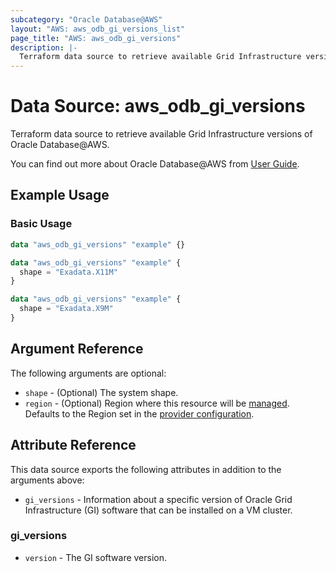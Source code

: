 ```yaml
---
subcategory: "Oracle Database@AWS"
layout: "AWS: aws_odb_gi_versions_list"
page_title: "AWS: aws_odb_gi_versions"
description: |-
  Terraform data source to retrieve available Grid Infrastructure versions of Oracle Database@AWS.
---
```


# Data Source: aws_odb_gi_versions

Terraform data source to retrieve available Grid Infrastructure versions of Oracle Database@AWS.

You can find out more about Oracle Database@AWS from [User Guide](https://docs.aws.amazon.com/odb/latest/UserGuide/what-is-odb.html).

## Example Usage

### Basic Usage

```terraform
data "aws_odb_gi_versions" "example" {}

data "aws_odb_gi_versions" "example" {
  shape = "Exadata.X11M"
}

data "aws_odb_gi_versions" "example" {
  shape = "Exadata.X9M"
}
```

## Argument Reference

The following arguments are optional:

* `shape` - (Optional) The system shape.
* `region` - (Optional) Region where this resource will be [managed](https://docs.aws.amazon.com/general/latest/gr/rande.html#regional-endpoints). Defaults to the Region set in the [provider configuration](https://registry.terraform.io/providers/hashicorp/aws/latest/docs#aws-configuration-reference).

## Attribute Reference

This data source exports the following attributes in addition to the arguments above:

* `gi_versions` - Information about a specific version of Oracle Grid Infrastructure (GI) software that can be installed on a VM cluster.

### gi_versions
* `version` - The GI software version.

